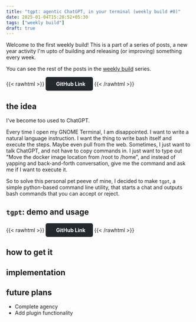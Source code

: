 ```yaml
---
title: "tgpt: agentic ChatGPT, in your terminal (weekly build #0)"
date: 2025-01-04T15:28:52+05:30
tags: ["weekly build"]
draft: true
---
```


Welcome to the first weekly build! This is a part of a series of posts, a new year activity I'm upto of building and releasing (or improving) something every week.

You can see the rest of the posts in the [weekly build](/tags/weekly-build/) series.

{{< rawhtml >}}
<a href="https://github.com/svineet/termgpt" style="display: inline-block; background-color: #24292e; color: #ffffff; padding: 10px 20px; border-radius: 5px; text-decoration: none; font-weight: bold;">
    <i class="fab fa-github" style="margin-right: 8px;"></i> GitHub Link
</a>
{{< /rawhtml >}}


## the idea

I've become too used to ChatGPT.

Every time I open my GNOME Terminal, I am disappointed. I want to write a natural language instruction. I want the thing to write bash itself and execute the steps. Maybe even pull from the web. Sometimes, I just want to talk ChatGPT, and not have to copy commands in. I just want to type out "Move the docker image location from /root to /home", and instead of yapping and back-and-forth conversation, give me the command and ask me if I want to execute it.

So to solve this personal pet peeve of mine, I decided to make `tgpt`, a simple python-based command line utility, that starts a chat and outputs bash commands that you can accept or reject.

## `tgpt`: demo and usage

{{< rawhtml >}}
<a href="https://github.com/svineet/termgpt" style="display: inline-block; background-color: #24292e; color: #ffffff; padding: 10px 20px; border-radius: 5px; text-decoration: none; font-weight: bold;">
    <i class="fab fa-github" style="margin-right: 8px;"></i> GitHub Link
</a>
{{< /rawhtml >}}

## how to get it

## implementation

## future plans

- Complete agency
- Add plugin functionality

